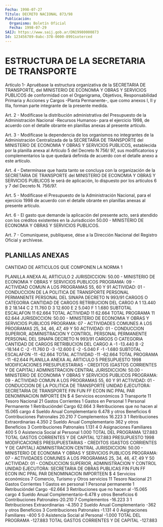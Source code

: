 ```yaml
---
Fecha: 1998-07-27
Título: DECRETO NACIONAL 873/98
Publicación:
  Organismo: Boletín Oficial
  Fecha: 1998-07-29
SAIJ: https://www.saij.gob.ar/DN19980000873
Id: 123456789-0abc-378-0000-8991soterced
---
```

# ESTRUCTURA DE LA SECRETARIA DE TRANSPORTE

<a id="1"></a>
Artículo 1- Apruébase la estructura organizativa  de  la SECRETARIA DE  TRANSPORTE,  del  MINISTERIO  DE  ECONOMIA  Y OBRAS Y SERVICIOS PUBLICOS de conformidad con el Organigrama, Objetivos, Responsabilidad  Primaria y Acciones y Cargos -Planta  Permanente-, que como anexos I,  II  y  IIIa,  forman  parte  integrante  de  la presente medida.

<a id="2"></a>
Art.  2 - Modifícase la distribución administrativa del Presupuesto de la Administración  Nacional -Recursos Humanos- para el ejercicio 1998, de acuerdo con el  detalle  obrante  en  planillas  anexas al presente artículo.

<a id="3"></a>
Art. 3 - Modifícase la dependencia de los organismos no integrantes de  la  Administración  Centralizada de la SECRETARIA DE TRANSPORTE del  MINISTERIO  DE  ECONOMIA    Y  OBRAS  Y  SERVICIOS  PUBLICOS, establecida por la planilla  anexa  al Artículo 5 del Decreto N 756/ 97, sus modificatorios y complementarios la que quedará definida de acuerdo con el detalle anexo a este artículo.

<a id="4"></a>
Art. 4 - Determínase que hasta tanto se concluya con la organización  de  la  SECRETARIA DE TRANSPORTE  del  MINISTERIO  DE ECONOMIA Y OBRAS Y SERVICIOS  PUBLICOS  le  será  de aplicación, lo dispuesto  por  los  artículos  6  y 7  del  Decreto  N. 756/97.

<a id="5"></a>
Art.  5 - Modifícase el Presupuesto de la Administración  Nacional, para el  ejercicio  1998  de  acuerdo  con  el  detalle  obrante en planillas anexas al presente artículo.

<a id="6"></a>
Art. 6 - El gasto que demande la aplicación del presente acto, será atendido  con  los  créditos existentes en la Jurisdicción 50.00  - MINISTERIO DE ECONOMIA Y OBRAS Y SERVICIOS PUBLICOS.

<a id="7"></a>
Art. 7 - Comuníquese, publíquese, dése  a la Dirección Nacional del Registro Oficial y archívese.

## PLANILLAS ANEXAS

CANTIDAD DE ARTICULOS QUE COMPONEN LA NORMA 1

<a id="1"></a>
PLANILLA ANEXA AL ARTICULO 2  JURISDICCION:  50.00  -  MINISTERIO DE ECONOMIA Y OBRAS Y SERVICIOS  PUBLICOS PROGRAMA: 09 - ACTIVIDAD COMUN A LOS PROGRAMAS 55, 60 Y 91  ACTIVIDAD: 01 - CONDUCCION DE LA POLITICA DE TRANSPORTE  PERSONAL PERMANENTE  PERSONAL DEL SINAPA DECRETO N 993/91  CARGOS O CATEGORIA  CANTIDAD DE CARGOS  RETRIBUCION DEL CARGO  A                        1                 13.440  B                        2                 18.144  C                        2                 11.760  D                        3                 12.600  E                        2                  5.040  F                        1                  1.680  SUBTOTAL ESCALAFON       11                 62.664  TOTAL  ACTIVIDAD         11                 62.664  TOTAL PROGRAMA           11                 62.644  JURISDICCION: 50.00 - MINISTERIO DE ECONOMIA Y OBRAS Y SERVICIOS  PUBLICOS PROGRAMA: 07 - ACTIVIDADES COMUNES A LOS PROGRAMAS 25, 34,  46, 47, 49 Y 50 ACTIVIDAD: 01 - CONDUCCION SUPERIOR, ADMINISTRACION  Y CONTROL. PERSONAL PERMANENTE  PERSONAL DEL SINAPA DECRETO N 993/91  CARGOS O CATEGORIA  CANTIDAD DE CARGOS  RETRIBUCION DEL CARGO   A                        -1               -13.440   B                        -2               -18.144   C                        -2               -11.760   D                        -3               -12.600   E                        -2                -5.040   F                        -1                -1.680   SUBTOTAL ESCALAFON        -11               -62.664  TOTAL ACTIVIDAD           -11               -62.664  TOTAL PROGRAMA            -11               -62.644  PLANILLA ANEXA AL ARTICULO 5  PRESUPUESTO 1998  MODIFICACIONES  PRESUPUESTARIAS  - CREDITOS (GASTOS CORRIENTES Y DE  CAPITAL)  ADMINISTRACION CENTRAL  JURISDICCION: 50.00 - MINISTERIO DE ECONOMIA Y OBRAS Y SERVICIOS  PUBLICOS  PROGRAMA:  09  - ACTIVIDAD COMUN A LOS PROGRAMAS 55, 60 Y 91  ACTIVIDAD: 01 - CONDUCCION  DE LA POLITICA DE  TRANSPORTE UNIDAD EJECUTORA: SECRETARIA DE TRANSPORTE   FIN  FUN  FF   ECON INC  PPAL PAR DENOMINACION IMPORTE EN $  4                                  Servicios  económicos      3                             Transporte           11                       Tesoro Nacional                21                  Gastos  Corrientes 1                                    Gastos  en Personal                     1              Personal  Permanente                           1        Retribucióndel Cargo     62.664                                3   Retribuciones que no hacen  al                                                             15.065                                    cargo                                4   Sueldo Anual Complementario                                                              6.478                                    y  otros Beneficios                                6   Contribuciones Patronales                                                             20.210                                7   Complementos   16.223                          3                                1   Retribuciones Extraordinarias                                                              4.350                                2   Sueldo Anual Complementario                                                                362                                    y otros Beneficios                                3   Contribuciones Patronales 1.131                          4                                0   Asignaciones Familiares     400                          5                                0   Asistencia Social al Personal                                                             1.000   TOTAL DEL PROGRAMA                                         127.883  TOTAL GASTOS CORRIENTES Y  DE CAPITAL                                                           127.883   PRESUPUESTO 1998   MODIFICACIONES PRESUPUESTARIAS - CREDITOS (GASTOS  CORRIENTES Y DE  CAPITAL)   ADMINISTRACION CENTRAL  JURISDICCION: 50.00 - MINISTERIO DE ECONOMIA Y OBRAS Y SERVICIOS  PUBLICOS  PROGRAMA: 07 - ACTIVIDADES  COMUNES  A LOS  PROGRAMAS  25,  34, 46,  47, 49 Y 50 ACTIVIDAD: 01 - CONDUCCION SUPERIOR, ADMINISTRACION  Y CONTROL UNIDAD EJECUTORA: SECRETARIA DE OBRAS PUBLICAS   FIN  FUN  FF ECON INC PPAL PAR DENOMINACION          IMPORTEEN $  4                              Servicios económicos      7                         Comercio, Turismo  y Otros                                servicios           11                   Tesoro  Nacional               21               Gastos Corrientes                     1          Gastos en personal                          1     Personal permanente                             1  Retribucióndel Cargo      -62.664                             3  Retribuciones que no                                hacen al                  -15.065                                cargo                             4  Sueldo Anual Complementario-6.478                                y otros Beneficios                             6  Contribuciones  Patronales-20.210                             7  Complementos              -16.223                        3                             1  Retribuciones  Extraordinarias                                                           -4.350                             2  Sueldo Anual Complementario  -362                                y  otros Beneficios                             3  Contribuciones  Patronales -1.131                             4                             0  Asignaciones  Familiares     -400                             5                             0  Asistencia Social al Personal                                                          -1.000   TOTAL  DEL  PROGRAMA                                    -127.883  TOTAL  GASTOS  CORRIENTES  Y DE CAPITAL                                            -127.883
